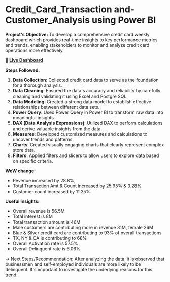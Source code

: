# Credit_Card_Transaction and-Customer_Analysis using Power BI
**Project's Objective:**
To develop a comprehensive credit card weekly dashboard which provides real-time insights to key performance metrics and trends, enabling stakeholders to monitor and analyze credit card operations more effectively.

**🔗 [Live Dashboard](https://app.powerbi.com/links/S7wsCdJhc4?ctid=c6e549b3-5f45-4032-aae9-d4244dc5b2c4&pbi_source=linkShare&bookmarkGuid=a131ec29-5c07-4fb3-b422-ed51f19c0444)**

**Steps Followed:**

1. **Data Collection**: Collected credit card data to serve as the foundation for a thorough analysis.
2. **Data Cleaning**: Ensured the data's accuracy and reliability by carefully cleaning and validating it using Excel and Postgre SQl.
3. **Data Modeling**: Created a strong data model to establish effective relationships between different data sets.
4. **Power Query**: Used Power Query in Power BI to transform raw data into meaningful insights.
5. **DAX (Data Analysis Expressions)**: Utilized DAX to perform calculations and derive valuable insights from the data.
6. **Measures**: Developed customized measures and calculations to uncover trends and patterns.
7. **Charts**: Created visually engaging charts that clearly represent complex store data.
8. **Filters**: Applied filters and slicers to allow users to explore data based on specific criteria.

**WoW change:**
- Revenue increased by 28.8%,
- Total Transaction Amt & Count increased by 25.95% & 3.28%
- Customer count increased by 11.35%

**Useful Insights:**
- Overall revenue is 56.5M
- Total interest is 8M
- Total transaction amount is 46M
- Male customers are contributing more in revenue 31M, female 26M
- Blue & Silver credit card are contributing to 93% of overall transactions
- TX, NY & CA is contributing to 68%
- Overall Activation rate is 57.5%
- Overall Delinquent rate is 6.06%

-> Next Steps/Recommendation: 
After analyzing the data, it is observed that businessmen and self-employed individuals are more likely to be delinquent. It's important to investigate the underlying reasons for this trend.
